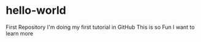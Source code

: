 # hello-world
First Repository
I'm doing my first tutorial in GitHub
This is so Fun
I want to learn more
